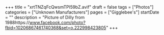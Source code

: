 +++
title = "xrtTNZqFcQwsmTPl59bZ.avif"
draft = false
tags = ["Photos"]
categories = ["Unknown Manufacturers"]
pages = ["Gigglebee's"]
startDate = ""
description = "Picture of Dilly from 1988https://www.facebook.com/photo?fbid=10206867461740368&set=o.222998423805"
+++
